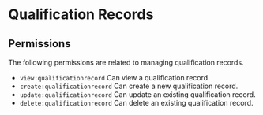 # Qualification Records

## Permissions

The following permissions are related to managing qualification records.

- `view:qualificationrecord` Can view a qualification record.
- `create:qualificationrecord` Can create a new qualification record.
- `update:qualificationrecord` Can update an existing qualification record.
- `delete:qualificationrecord` Can delete an existing qualification record.
